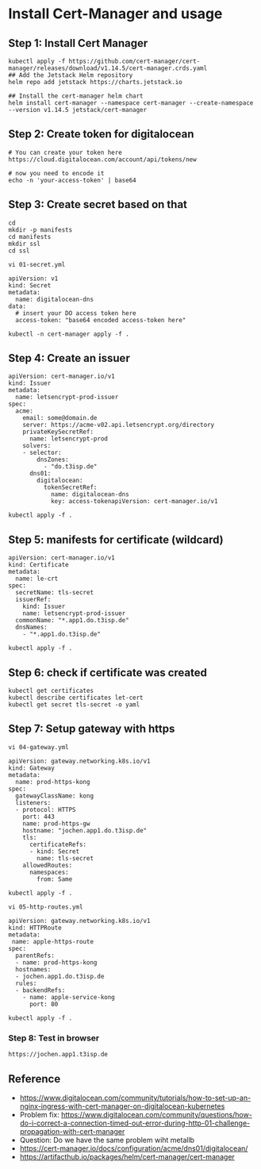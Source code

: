 # Install Cert-Manager and usage 

## Step 1: Install Cert Manager 

```
kubectl apply -f https://github.com/cert-manager/cert-manager/releases/download/v1.14.5/cert-manager.crds.yaml
## Add the Jetstack Helm repository
helm repo add jetstack https://charts.jetstack.io

## Install the cert-manager helm chart
helm install cert-manager --namespace cert-manager --create-namespace --version v1.14.5 jetstack/cert-manager

```

## Step 2: Create token for digitalocean 

```
# You can create your token here
https://cloud.digitalocean.com/account/api/tokens/new

# now you need to encode it
echo -n 'your-access-token' | base64
```

## Step 3: Create secret based on that 

```
cd
mkdir -p manifests
cd manifests
mkdir ssl
cd ssl
```

```
vi 01-secret.yml
```

```
apiVersion: v1
kind: Secret
metadata:
  name: digitalocean-dns
data:
  # insert your DO access token here
  access-token: "base64 encoded access-token here"
```

```
kubectl -n cert-manager apply -f .
```

## Step 4: Create an issuer 

```
apiVersion: cert-manager.io/v1
kind: Issuer
metadata:
  name: letsencrypt-prod-issuer
spec:
  acme:
    email: some@domain.de
    server: https://acme-v02.api.letsencrypt.org/directory
    privateKeySecretRef:
      name: letsencrypt-prod
    solvers:
    - selector:
        dnsZones:
          - "do.t3isp.de"
      dns01:
        digitalocean:
          tokenSecretRef:
            name: digitalocean-dns
            key: access-tokenapiVersion: cert-manager.io/v1
```

```
kubectl apply -f .
```

## Step 5: manifests for certificate (wildcard) 

```
apiVersion: cert-manager.io/v1
kind: Certificate
metadata:
  name: le-crt
spec:
  secretName: tls-secret
  issuerRef:
    kind: Issuer
    name: letsencrypt-prod-issuer
  commonName: "*.app1.do.t3isp.de"
  dnsNames:
    - "*.app1.do.t3isp.de"
```

```
kubectl apply -f .
```

## Step 6: check if certificate was created 

```
kubectl get certificates
kubectl describe certificates let-cert 
kubectl get secret tls-secret -o yaml 
```

## Step 7: Setup gateway with https 

```
vi 04-gateway.yml
```

```
apiVersion: gateway.networking.k8s.io/v1
kind: Gateway
metadata:
  name: prod-https-kong
spec:
  gatewayClassName: kong
  listeners:
  - protocol: HTTPS
    port: 443
    name: prod-https-gw
    hostname: "jochen.app1.do.t3isp.de"
    tls:
      certificateRefs:
      - kind: Secret
        name: tls-secret
    allowedRoutes:
      namespaces:
        from: Same
```

```
kubectl apply -f .
```

```
vi 05-http-routes.yml
```

```
apiVersion: gateway.networking.k8s.io/v1
kind: HTTPRoute
metadata:
 name: apple-https-route
spec:
  parentRefs:
  - name: prod-https-kong
  hostnames:
  - jochen.app1.do.t3isp.de
  rules:
  - backendRefs:
    - name: apple-service-kong
      port: 80
```

```
kubectl apply -f .
```

### Step 8: Test in browser

```
https://jochen.app1.t3isp.de
```


## Reference 
  * https://www.digitalocean.com/community/tutorials/how-to-set-up-an-nginx-ingress-with-cert-manager-on-digitalocean-kubernetes
  * Problem fix: https://www.digitalocean.com/community/questions/how-do-i-correct-a-connection-timed-out-error-during-http-01-challenge-propagation-with-cert-manager
  * Question: Do we have the same problem wiht metallb
  * https://cert-manager.io/docs/configuration/acme/dns01/digitalocean/
  * https://artifacthub.io/packages/helm/cert-manager/cert-manager
